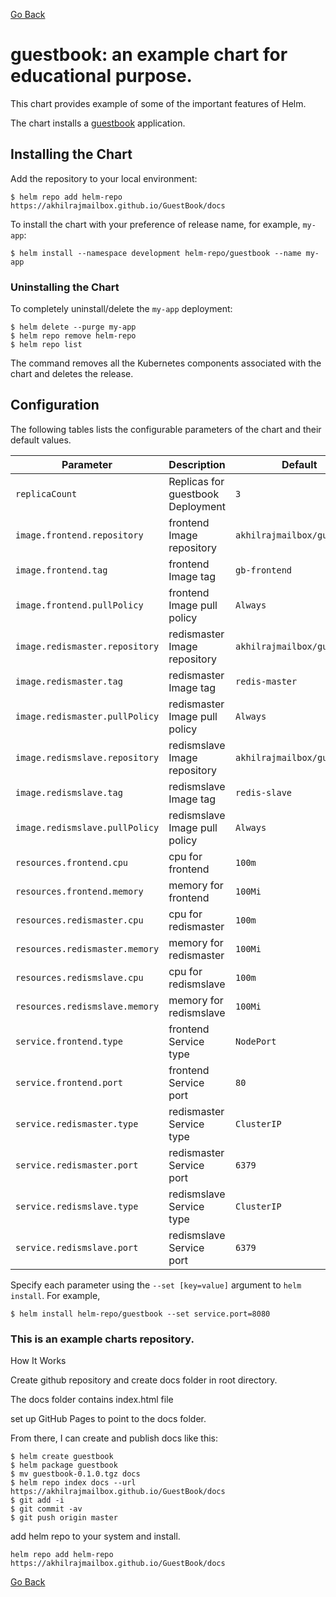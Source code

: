 [Go Back](https://github.com/akhilrajmailbox/GuestBook)

# guestbook: an example chart for educational purpose.

This chart provides example of some of the important features of Helm.

The chart installs a [guestbook](https://github.com/kubernetes/examples/tree/master/guestbook) application.

## Installing the Chart

Add the repository to your local environment:
```
$ helm repo add helm-repo https://akhilrajmailbox.github.io/GuestBook/docs
```

To install the chart with your preference of release name, for example, `my-app`:

```
$ helm install --namespace development helm-repo/guestbook --name my-app
```

### Uninstalling the Chart

To completely uninstall/delete the `my-app` deployment:

```
$ helm delete --purge my-app
$ helm repo remove helm-repo
$ helm repo list
```

The command removes all the Kubernetes components associated with the chart and deletes the release.

## Configuration

The following tables lists the configurable parameters of the chart and their default values.

| Parameter                  | Description                                     | Default                                                    |
| -----------------------    | ---------------------------------------------   | ---------------------------------------------------------- |
| `replicaCount`         | Replicas for guestbook Deployment                                | `3`                                         |
| `image.frontend.repository`         | frontend Image repository                                | `akhilrajmailbox/guestbook`                                         |
| `image.frontend.tag`                | frontend Image tag                                       | `gb-frontend`                                                       |
| `image.frontend.pullPolicy`         | frontend Image pull policy                               | `Always`                                                   |
| `image.redismaster.repository`         | redismaster Image repository                                | `akhilrajmailbox/guestbook`                                         |
| `image.redismaster.tag`                | redismaster Image tag                                       | `redis-master`                                                       |
| `image.redismaster.pullPolicy`         | redismaster Image pull policy                               | `Always`                                                   |
| `image.redismslave.repository`         | redismslave Image repository                                | `akhilrajmailbox/guestbook`                                         |
| `image.redismslave.tag`                | redismslave Image tag                                       | `redis-slave`                                                       |
| `image.redismslave.pullPolicy`         | redismslave Image pull policy                               | `Always`                                                   |
| `resources.frontend.cpu`       | cpu for frontend                             | `100m`                                                     |
| `resources.frontend.memory`               | memory for frontend                                       | `100Mi`                                                     |
| `resources.redismaster.cpu`       | cpu for redismaster                             | `100m`                                                     |
| `resources.redismaster.memory`               | memory for redismaster                                       | `100Mi`                                                     |
| `resources.redismslave.cpu`       | cpu for redismslave                             | `100m`                                                     |
| `resources.redismslave.memory`               | memory for redismslave                                       | `100Mi`                                                     |
| `service.frontend.type`             | frontend Service type                                    | `NodePort`                                             |
| `service.frontend.port`             | frontend Service port                                    | `80`                                                     |
| `service.redismaster.type`             | redismaster Service type                                    | `ClusterIP`                                             |
| `service.redismaster.port`             | redismaster Service port                                    | `6379`                                                     |
| `service.redismslave.type`             | redismslave Service type                                    | `ClusterIP`                                             |
| `service.redismslave.port`             | redismslave Service port                                    | `6379`                                                     |


Specify each parameter using the `--set [key=value]` argument to `helm install`. For example,

```
$ helm install helm-repo/guestbook --set service.port=8080
```



### This is an example charts repository.

How It Works

Create github repository and create docs folder in root directory.

The docs folder contains index.html file

set up GitHub Pages to point to the docs folder. 



From there, I can create and publish docs like this:


```
$ helm create guestbook
$ helm package guestbook
$ mv guestbook-0.1.0.tgz docs
$ helm repo index docs --url https://akhilrajmailbox.github.io/GuestBook/docs
$ git add -i
$ git commit -av
$ git push origin master
```

add helm repo to your system and install.
```
helm repo add helm-repo https://akhilrajmailbox.github.io/GuestBook/docs
```

[Go Back](https://github.com/akhilrajmailbox/GuestBook)